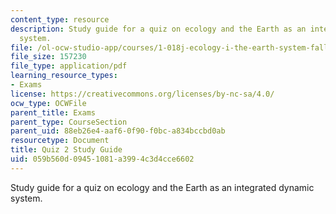 ```yaml
---
content_type: resource
description: Study guide for a quiz on ecology and the Earth as an integrated dynamic
  system.
file: /ol-ocw-studio-app/courses/1-018j-ecology-i-the-earth-system-fall-2009/059b560d09451081a3994c3d4cce6602_MIT1_018JF09_guide_2.pdf
file_size: 157230
file_type: application/pdf
learning_resource_types:
- Exams
license: https://creativecommons.org/licenses/by-nc-sa/4.0/
ocw_type: OCWFile
parent_title: Exams
parent_type: CourseSection
parent_uid: 88eb26e4-aaf6-0f90-f0bc-a834bccbd0ab
resourcetype: Document
title: Quiz 2 Study Guide
uid: 059b560d-0945-1081-a399-4c3d4cce6602
---
```

Study guide for a quiz on ecology and the Earth as an integrated dynamic system.